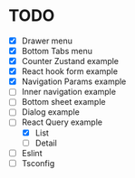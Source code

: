 # TODO

- [x] Drawer menu
- [x] Bottom Tabs menu
- [x] Counter Zustand example
- [x] React hook form example
- [x] Navigation Params example
- [ ] Inner navigation example
- [ ] Bottom sheet example
- [ ] Dialog example
- [ ] React Query example
  - [x] List
  - [ ] Detail
- [ ] Eslint
- [ ] Tsconfig
